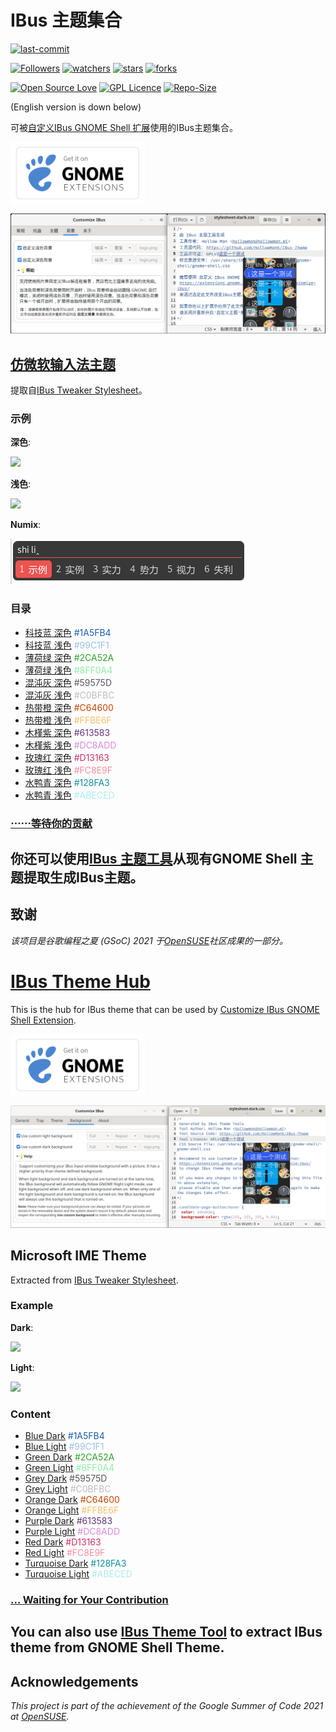 # IBus 主题集合

[![last-commit](https://img.shields.io/github/last-commit/HollowMan6/IBus-Theme-Hub)](https://github.com/HollowMan6/IBus-Theme-Hub/graphs/commit-activity)

[![Followers](https://img.shields.io/github/followers/HollowMan6?style=social)](https://github.com/HollowMan6?tab=followers)
[![watchers](https://img.shields.io/github/watchers/HollowMan6/IBus-Theme-Hub?style=social)](https://github.com/HollowMan6/IBus-Theme-Hub/watchers)
[![stars](https://img.shields.io/github/stars/HollowMan6/IBus-Theme-Hub?style=social)](https://github.com/HollowMan6/IBus-Theme-Hub/stargazers)
[![forks](https://img.shields.io/github/forks/HollowMan6/IBus-Theme-Hub?style=social)](https://github.com/HollowMan6/IBus-Theme-Hub/network/members)

[![Open Source Love](https://img.shields.io/badge/-%E2%9D%A4%20Open%20Source-Green?style=flat-square&logo=Github&logoColor=white&link=https://hollowman6.github.io/fund.html)](https://hollowman6.github.io/fund.html)
[![GPL Licence](https://img.shields.io/badge/license-GPL-blue)](https://opensource.org/licenses/GPL-3.0/)
[![Repo-Size](https://img.shields.io/github/repo-size/HollowMan6/IBus-Theme-Hub.svg)](https://github.com/HollowMan6/IBus-Theme-Hub/archive/main.zip)

(English version is down below)

可被[自定义IBus GNOME Shell 扩展](https://github.com/HollowMan6/IBus-Theme-Hub)使用的IBus主题集合。

[<img src="https://raw.githubusercontent.com/andyholmes/gnome-shell-extensions-badge/master/get-it-on-ego.svg?sanitize=true" alt="Get it on GNOME Extensions" height="100" align="middle">][ego]

![](https://github.com/HollowMan6/Customize-IBus/raw/main/img/demo.png)

## [仿微软输入法主题](仿微软Microsoft)

提取自[IBus Tweaker Stylesheet](https://github.com/tuberry/ibus-tweaker/blob/8616794abe3e8664a23e41a282a1bc94873040f6/ibus-tweaker%40tuberry.github.com/stylesheet.css)。

### 示例

**深色**:

![](仿微软Microsoft/img/eg-dark.png)

**浅色**:

![](仿微软Microsoft/img/eg-light.png)

**Numix**:

![](仿微软Microsoft/img/Orange-Dark-Numix.png)

### 目录

- [科技蓝 深色](仿微软Microsoft/Blue-Dark-科技蓝-深色-1A5FB4.css) <font color=#1A5FB4>#1A5FB4</font>
- [科技蓝 浅色](仿微软Microsoft/Blue-Light-科技蓝-浅色-99C1F1.css) <font color=#99C1F1>#99C1F1</font>
- [薄荷绿 深色](仿微软Microsoft/Green-Dark-薄荷绿-深色-2CA52A.css) <font color=#2CA52A>#2CA52A</font>
- [薄荷绿 浅色](仿微软Microsoft/Green-Light-薄荷绿-浅色-8FF0A4.css) <font color=#8FF0A4>#8FF0A4</font>
- [混沌灰 深色](仿微软Microsoft/Grey-Dark-混沌灰-深色-59575D.css) <font color=#59575D>#59575D</font>
- [混沌灰 浅色](仿微软Microsoft/Grey-Light-混沌灰-浅色-C0BFBC.css) <font color=#C0BFBC>#C0BFBC</font>
- [热带橙 深色](仿微软Microsoft/Orange-Dark-热带橙-深色-C64600.css) <font color=#C64600>#C64600</font>
- [热带橙 浅色](仿微软Microsoft/Orange-Light-热带橙-浅色-FFBE6F.css) <font color=#FFBE6F>#FFBE6F</font>
- [木槿紫 深色](仿微软Microsoft/Purple-Dark-木槿紫-深色-613583.css) <font color=#613583>#613583</font>
- [木槿紫 浅色](仿微软Microsoft/Purple-Light-木槿紫-浅色-DC8ADD.css) <font color=#DC8ADD>#DC8ADD</font>
- [玫瑰红 深色](仿微软Microsoft/Red-Dark-玫瑰红-深色-D13163.css) <font color=#D13163>#D13163</font>
- [玫瑰红 浅色](仿微软Microsoft/Red-Light-玫瑰红-浅色-FC8E9F.css) <font color=#FC8E9F>#FC8E9F</font>
- [水鸭青 深色](仿微软Microsoft/Turquoise-Dark-水鸭青-深色-128FA3.css) <font color=#128FA3>#128FA3</font>
- [水鸭青 浅色](仿微软Microsoft/Turquoise-Light-水鸭青-浅色-ABECED.css) <font color=#ABECED>#ABECED</font>


### [⋯⋯等待你的贡献](https://github.com/HollowMan6/IBus-Theme-Hub/issues/1)

## 你还可以使用[IBus 主题工具](https://github.com/HollowMan6/IBus-Theme)从现有GNOME Shell 主题提取生成IBus主题。

## 致谢

_该项目是谷歌编程之夏 (GSoC) 2021 于[OpenSUSE](https://github.com/openSUSE/mentoring/issues/158)社区成果的一部分。_

# [IBus Theme Hub](仿微软Microsoft)

This is the hub for IBus theme that can be used by [Customize IBus GNOME Shell Extension](https://github.com/HollowMan6/IBus-Theme-Hub).

[<img src="https://raw.githubusercontent.com/andyholmes/gnome-shell-extensions-badge/master/get-it-on-ego.svg?sanitize=true" alt="Get it on GNOME Extensions" height="100" align="middle">][ego]

![](https://github.com/HollowMan6/Customize-IBus/raw/main/img/demo-en.png)

## Microsoft IME Theme

Extracted from [IBus Tweaker Stylesheet](https://github.com/tuberry/ibus-tweaker/blob/8616794abe3e8664a23e41a282a1bc94873040f6/ibus-tweaker%40tuberry.github.com/stylesheet.css).

### Example

**Dark**:

![](仿微软Microsoft/img/eg-dark.png)

**Light**:

![](仿微软Microsoft/img/eg-light.png)

### Content

- [Blue Dark](仿微软Microsoft/Blue-Dark-科技蓝-深色-1A5FB4.css) <font color=#1A5FB4>#1A5FB4</font>
- [Blue Light](仿微软Microsoft/Blue-Light-科技蓝-浅色-99C1F1.css) <font color=#99C1F1>#99C1F1</font>
- [Green Dark](仿微软Microsoft/Green-Dark-薄荷绿-深色-2CA52A.css) <font color=#2CA52A>#2CA52A</font>
- [Green Light](仿微软Microsoft/Green-Light-薄荷绿-浅色-8FF0A4.css) <font color=#8FF0A4>#8FF0A4</font>
- [Grey Dark](仿微软Microsoft/Grey-Dark-混沌灰-深色-59575D.css) <font color=#59575D>#59575D</font>
- [Grey Light](仿微软Microsoft/Grey-Light-混沌灰-浅色-C0BFBC.css) <font color=#C0BFBC>#C0BFBC</font>
- [Orange Dark](仿微软Microsoft/Orange-Dark-热带橙-深色-C64600.css) <font color=#C64600>#C64600</font>
- [Orange Light](仿微软Microsoft/Orange-Light-热带橙-浅色-FFBE6F.css) <font color=#FFBE6F>#FFBE6F</font>
- [Purple Dark](仿微软Microsoft/Purple-Dark-木槿紫-深色-613583.css) <font color=#613583>#613583</font>
- [Purple Light](仿微软Microsoft/Purple-Light-木槿紫-浅色-DC8ADD.css) <font color=#DC8ADD>#DC8ADD</font>
- [Red Dark](仿微软Microsoft/Red-Dark-玫瑰红-深色-D13163.css) <font color=#D13163>#D13163</font>
- [Red Light](仿微软Microsoft/Red-Light-玫瑰红-浅色-FC8E9F.css) <font color=#FC8E9F>#FC8E9F</font>
- [Turquoise Dark](仿微软Microsoft/Turquoise-Dark-水鸭青-深色-128FA3.css) <font color=#128FA3>#128FA3</font>
- [Turquoise Light](仿微软Microsoft/Turquoise-Light-水鸭青-浅色-ABECED.css) <font color=#ABECED>#ABECED</font>

### [... Waiting for Your Contribution](https://github.com/HollowMan6/IBus-Theme-Hub/issues/1)

## You can also use [IBus Theme Tool](https://github.com/HollowMan6/IBus-Theme) to extract IBus theme from GNOME Shell Theme.

## Acknowledgements

_This project is part of the achievement of the Google Summer of Code 2021 at [OpenSUSE](https://github.com/openSUSE/mentoring/issues/158)._

[ego]: https://extensions.gnome.org/extension/4112/IBus-Theme-Hub/
